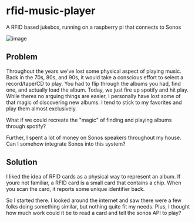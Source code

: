 # rfid-music-player
A RFID based jukebox, running on a raspberry pi that connects to Sonos

![image](https://user-images.githubusercontent.com/831457/131868263-39efd503-bf63-4821-8b12-a6bcb1d3fc19.png)

## Problem
Throughout the years we've lost some physical aspect of playing music. Back in the 70s, 80s, and 90s, it would take a conscious effort to select a record/tape/CD to play. You had to flip through the albums you had, find one, and actually load the album. Today, we just fire up spotify and hit play. While theres no arguing things are easier, I personally have lost some of that magic of discovering new albums. I tend to stick to my favorites and play them almost exclusively.

What if we could recreate the "magic" of finding and playing albums through spotify?

Further, I spent a lot of money on Sonos speakers throughout my house. Can I somehow integrate Sonos into this system?

## Solution
I liked the idea of RFID cards as a physical way to represent an album. If youre not familiar, a RFID card is a small card that contains a chip. When you scan the card, it reports some unique identifier back.

So I started there. I looked around the internet and saw there were a few folks doing something similar, but nothing quite fit my needs. Plus, I thought how much work could it be to read a card and tell the sonos API to play?

